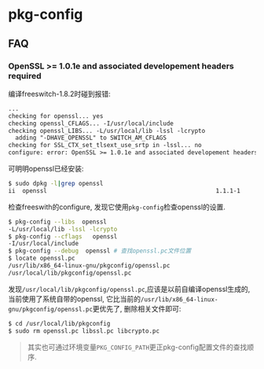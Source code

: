 # pkg-config

## FAQ
### OpenSSL >= 1.0.1e and associated developement headers required
编译freeswitch-1.8.2时碰到报错:
```txt
...
checking for openssl... yes
checking openssl_CFLAGS... -I/usr/local/include
checking openssl_LIBS... -L/usr/local/lib -lssl -lcrypto
  adding "-DHAVE_OPENSSL" to SWITCH_AM_CFLAGS
checking for SSL_CTX_set_tlsext_use_srtp in -lssl... no
configure: error: OpenSSL >= 1.0.1e and associated developement headers required
```

可明明openssl已经安装:
```sh
$ sudo dpkg -l|grep openssl
ii  openssl                                                1.1.1-1                              amd64        Secure Sockets Layer toolkit - cryptographic utility
```

检查freeswith的configure, 发现它使用`pkg-config`检查openssl的设置.
```sh
$ pkg-config --libs  openssl
-L/usr/local/lib -lssl -lcrypto
$ pkg-config --cflags   openssl
-I/usr/local/include
$ pkg-config --debug  openssl # 查找openssl.pc文件位置
$ locate openssl.pc
/usr/lib/x86_64-linux-gnu/pkgconfig/openssl.pc
/usr/local/lib/pkgconfig/openssl.pc
```

发现`/usr/local/lib/pkgconfig/openssl.pc`,应该是以前自编译openssl生成的,当前使用了系统自带的openssl, 它比当前的`/usr/lib/x86_64-linux-gnu/pkgconfig/openssl.pc`更优先了, 删除相关文件即可:
```sh
$ cd /usr/local/lib/pkgconfig
$ sudo rm openssl.pc libssl.pc libcrypto.pc
```

> 其实也可通过环境变量`PKG_CONFIG_PATH`更正pkg-config配置文件的查找顺序.